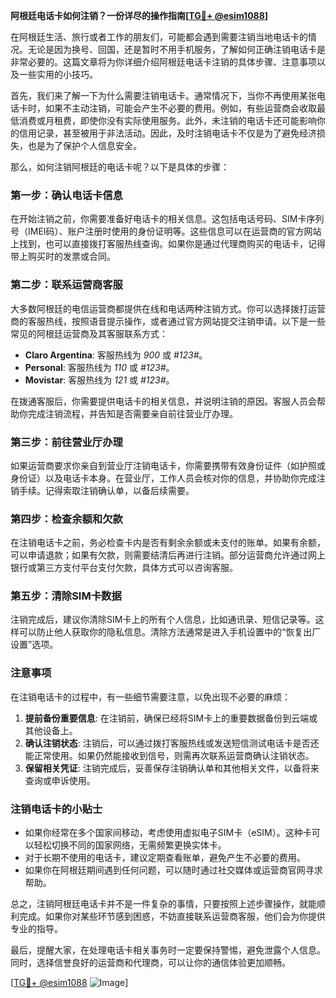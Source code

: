 **阿根廷电话卡如何注销？一份详尽的操作指南[[TG💪+ @esim1088](https://t.me/s/esim1088)]**

在阿根廷生活、旅行或者工作的朋友们，可能都会遇到需要注销当地电话卡的情况。无论是因为换号、回国，还是暂时不用手机服务，了解如何正确注销电话卡是非常必要的。这篇文章将为你详细介绍阿根廷电话卡注销的具体步骤、注意事项以及一些实用的小技巧。

首先，我们来了解一下为什么需要注销电话卡。通常情况下，当你不再使用某张电话卡时，如果不主动注销，可能会产生不必要的费用。例如，有些运营商会收取最低消费或月租费，即使你没有实际使用服务。此外，未注销的电话卡还可能影响你的信用记录，甚至被用于非法活动。因此，及时注销电话卡不仅是为了避免经济损失，也是为了保护个人信息安全。

那么，如何注销阿根廷的电话卡呢？以下是具体的步骤：

### **第一步：确认电话卡信息**
在开始注销之前，你需要准备好电话卡的相关信息。这包括电话号码、SIM卡序列号（IMEI码）、账户注册时使用的身份证明等。这些信息可以在运营商的官方网站上找到，也可以直接拨打客服热线查询。如果你是通过代理商购买的电话卡，记得带上购买时的发票或合同。

### **第二步：联系运营商客服**
大多数阿根廷的电信运营商都提供在线和电话两种注销方式。你可以选择拨打运营商的客服热线，按照语音提示操作，或者通过官方网站提交注销申请。以下是一些常见的阿根廷运营商及其客服联系方式：

- **Claro Argentina**: 客服热线为 *900* 或 *#123#*。
- **Personal**: 客服热线为 *110* 或 *#123#*。
- **Movistar**: 客服热线为 *121* 或 *#123#*。

在拨通客服后，你需要提供电话卡的相关信息，并说明注销的原因。客服人员会帮助你完成注销流程，并告知是否需要亲自前往营业厅办理。

### **第三步：前往营业厅办理**
如果运营商要求你亲自到营业厅注销电话卡，你需要携带有效身份证件（如护照或身份证）以及电话卡本身。在营业厅，工作人员会核对你的信息，并协助你完成注销手续。记得索取注销确认单，以备后续需要。

### **第四步：检查余额和欠款**
在注销电话卡之前，务必检查卡内是否有剩余余额或未支付的账单。如果有余额，可以申请退款；如果有欠款，则需要结清后再进行注销。部分运营商允许通过网上银行或第三方支付平台支付欠款，具体方式可以咨询客服。

### **第五步：清除SIM卡数据**
注销完成后，建议你清除SIM卡上的所有个人信息，比如通讯录、短信记录等。这样可以防止他人获取你的隐私信息。清除方法通常是进入手机设置中的“恢复出厂设置”选项。

### **注意事项**
在注销电话卡的过程中，有一些细节需要注意，以免出现不必要的麻烦：

1. **提前备份重要信息**: 在注销前，确保已经将SIM卡上的重要数据备份到云端或其他设备上。
2. **确认注销状态**: 注销后，可以通过拨打客服热线或发送短信测试电话卡是否还能正常使用。如果仍然能接收到信号，则需再次联系运营商确认注销状态。
3. **保留相关凭证**: 注销完成后，妥善保存注销确认单和其他相关文件，以备将来查询或申诉使用。

### **注销电话卡的小贴士**
- 如果你经常在多个国家间移动，考虑使用虚拟电子SIM卡（eSIM）。这种卡可以轻松切换不同的国家网络，无需频繁更换实体卡。
- 对于长期不使用的电话卡，建议定期查看账单，避免产生不必要的费用。
- 如果你在阿根廷期间遇到任何问题，可以随时通过社交媒体或运营商官网寻求帮助。

总之，注销阿根廷电话卡并不是一件复杂的事情，只要按照上述步骤操作，就能顺利完成。如果你对某些环节感到困惑，不妨直接联系运营商客服，他们会为你提供专业的指导。

最后，提醒大家，在处理电话卡相关事务时一定要保持警惕，避免泄露个人信息。同时，选择信誉良好的运营商和代理商，可以让你的通信体验更加顺畅。

[[TG💪+ @esim1088](https://t.me/s/esim1088) ![Image](https://i.postimg.cc/4NQfJmqS/Snipaste-2025-05-13-00-14-12.png)]
